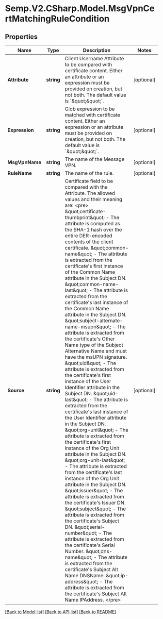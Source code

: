 # Semp.V2.CSharp.Model.MsgVpnCertMatchingRuleCondition
## Properties

Name | Type | Description | Notes
------------ | ------------- | ------------- | -------------
**Attribute** | **string** | Client Username Attribute to be compared with certificate content. Either an attribute or an expression must be provided on creation, but not both. The default value is &#x60;\&quot;\&quot;&#x60;. | [optional] 
**Expression** | **string** | Glob expression to be matched with certificate content. Either an expression or an attribute must be provided on creation, but not both. The default value is &#x60;\&quot;\&quot;&#x60;. | [optional] 
**MsgVpnName** | **string** | The name of the Message VPN. | [optional] 
**RuleName** | **string** | The name of the rule. | [optional] 
**Source** | **string** | Certificate field to be compared with the Attribute. The allowed values and their meaning are:  &lt;pre&gt; \&quot;certificate-thumbprint\&quot; - The attribute is computed as the SHA-1 hash over the entire DER-encoded contents of the client certificate. \&quot;common-name\&quot; - The attribute is extracted from the certificate&#x27;s first instance of the Common Name attribute in the Subject DN. \&quot;common-name-last\&quot; - The attribute is extracted from the certificate&#x27;s last instance of the Common Name attribute in the Subject DN. \&quot;subject-alternate-name-msupn\&quot; - The attribute is extracted from the certificate&#x27;s Other Name type of the Subject Alternative Name and must have the msUPN signature. \&quot;uid\&quot; - The attribute is extracted from the certificate&#x27;s first instance of the User Identifier attribute in the Subject DN. \&quot;uid-last\&quot; - The attribute is extracted from the certificate&#x27;s last instance of the User Identifier attribute in the Subject DN. \&quot;org-unit\&quot; - The attribute is extracted from the certificate&#x27;s first instance of the Org Unit attribute in the Subject DN. \&quot;org-unit-last\&quot; - The attribute is extracted from the certificate&#x27;s last instance of the Org Unit attribute in the Subject DN. \&quot;issuer\&quot; - The attribute is extracted from the certificate&#x27;s Issuer DN. \&quot;subject\&quot; - The attribute is extracted from the certificate&#x27;s Subject DN. \&quot;serial-number\&quot; - The attribute is extracted from the certificate&#x27;s Serial Number. \&quot;dns-name\&quot; - The attribute is extracted from the certificate&#x27;s Subject Alt Name DNSName. \&quot;ip-address\&quot; - The attribute is extracted from the certificate&#x27;s Subject Alt Name IPAddress. &lt;/pre&gt;  | [optional] 

[[Back to Model list]](../README.md#documentation-for-models) [[Back to API list]](../README.md#documentation-for-api-endpoints) [[Back to README]](../README.md)

